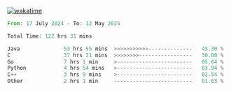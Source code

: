 [![wakatime](https://wakatime.com/badge/user/5970ac98-85fb-4bfd-a7d8-142e7d5bd274.svg)](https://wakatime.com/@5970ac98-85fb-4bfd-a7d8-142e7d5bd274)

<!--START_SECTION:waka-->

```rust
From: 17 July 2024 - To: 12 May 2025

Total Time: 122 hrs 31 mins

Java              53 hrs 55 mins  >>>>>>>>>>>--------------   43.30 %
C                 37 hrs 21 mins  >>>>>>>>-----------------   30.00 %
Go                7 hrs 1 min     >------------------------   05.64 %
Python            4 hrs 54 mins   >------------------------   03.94 %
C++               3 hrs 9 mins    >------------------------   02.54 %
Other             2 hrs 1 min     -------------------------   01.63 %
```

<!--END_SECTION:waka-->
